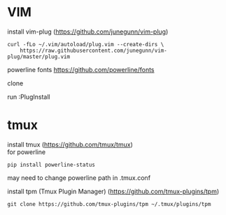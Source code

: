 VIM
=====
install vim-plug (https://github.com/junegunn/vim-plug)
```
curl -fLo ~/.vim/autoload/plug.vim --create-dirs \
    https://raw.githubusercontent.com/junegunn/vim-plug/master/plug.vim
```
powerline fonts https://github.com/powerline/fonts  

clone

run :PlugInstall

tmux
=====
install tmux (https://github.com/tmux/tmux)  
for powerline  
```
pip install powerline-status
```
may need to change powerline path in .tmux.conf  

install tpm (Tmux Plugin Manager) (https://github.com/tmux-plugins/tpm)  
```
git clone https://github.com/tmux-plugins/tpm ~/.tmux/plugins/tpm
```
